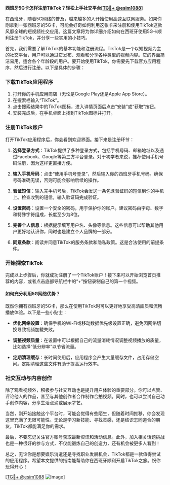 **西班牙5G卡怎样注册TikTok？轻松上手社交平台[[TG💪+ @esim1088](https://t.me/s/esim1088)]**

在西班牙，随着5G网络的普及，越来越多的人开始使用高速互联网服务。如果你刚拿到一张西班牙的5G卡，可能会好奇如何利用这张卡来注册和使用TikTok这款风靡全球的短视频社交应用。这篇文章将为你详细介绍如何在西班牙使用5G卡顺利注册TikTok，并分享一些实用的小技巧。

首先，我们需要了解TikTok的基本功能和注册流程。TikTok是一个以短视频为主的社交平台，用户可以通过它发布、观看和分享各种类型的视频内容。它的界面简洁易用，适合各个年龄段的用户。要开始使用TikTok，你需要先下载官方应用程序，然后进行注册。以下是具体的步骤：

### 下载TikTok应用程序

1. 打开你的手机应用商店（无论是Google Play还是Apple App Store）。
2. 在搜索栏输入“TikTok”。
3. 点击搜索结果中的TikTok图标，进入详情页面后点击“安装”或“获取”按钮。
4. 安装完成后，在手机桌面上找到TikTok图标并打开。

### 注册TikTok账户

打开TikTok应用程序后，你会看到欢迎界面。接下来是注册环节：

1. **选择登录方式**：TikTok提供了多种登录方式，包括手机号码、邮箱地址以及通过Facebook、Google等第三方平台登录。对于初学者来说，推荐使用手机号码注册，因为这样更直接方便。
   
2. **输入手机号码**：点击“使用手机号登录”，然后输入你的西班牙手机号码。确保号码准确无误，否则可能会影响后续的操作。

3. **验证短信**：输入完手机号后，TikTok会发送一条包含验证码的短信到你的手机上。检查收到的短信，输入验证码完成验证。

4. **设置密码**：设置一个安全的密码，用于保护你的账户。建议密码由字母、数字和特殊字符组成，长度至少为8位。

5. **完善个人信息**：根据提示填写用户名、头像等信息。这些信息可以帮助其他用户更好地认识你，同时也是建立个人品牌的一部分。

6. **同意条款**：阅读并同意TikTok的服务条款和隐私政策。这是合法使用的前提条件。

### 开始探索TikTok

完成以上步骤后，你就成功注册了一个TikTok账户！接下来可以开始浏览首页推荐的内容，或者点击底部导航栏中的“+”按钮录制自己的第一个视频。

#### 如何充分利用5G网络优势？

既然你拥有西班牙的5G卡，那么在使用TikTok时可以更好地享受高清画质和流畅播放体验。以下是一些小贴士：

- **优化网络设置**：确保手机的Wi-Fi或移动数据优先级设置正确，避免因网络切换导致视频加载失败。
  
- **调整视频质量**：在设置中可以根据自己的流量消耗情况调整视频播放的质量，比如选择“低分辨率”以节省流量。

- **定期清理缓存**：长时间使用后，应用程序会产生大量缓存文件，占用存储空间。定期清理这些文件有助于提高运行效率。

### 社交互动与内容创作

除了观看视频外，积极参与社交互动也是提升用户体验的重要部分。你可以点赞、评论他人的作品，甚至与其他创作者合作制作合拍视频。同时，也可以尝试自己动手创作内容，分享生活点滴或展示才艺。

当然，刚开始接触这个平台时，可能会觉得有些陌生，但随着时间推移，你会发现这里充满了无限可能性。无论是学习新技能、寻找灵感，还是结识志同道合的朋友，TikTok都能满足你的需求。

最后，不要忘记关注官方账号获取最新资讯和活动信息。此外，加入相关话题挑战也是一种很好的参与方式，不仅能锻炼自己的创造力，还有机会被更多人看到！

总之，无论你是想要娱乐消遣还是寻找职业发展机会，TikTok都是一款值得尝试的应用程序。希望本文提供的指南能帮助你在西班牙顺利开启TikTok之旅。祝你玩得开心！

[[TG💪+ @esim1088](https://t.me/s/esim1088) ![Image](https://i.postimg.cc/4NQfJmqS/Snipaste-2025-05-13-00-14-12.png)]